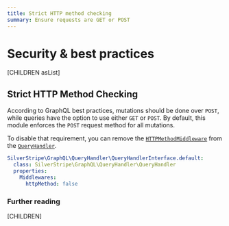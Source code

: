 ```yaml
---
title: Strict HTTP method checking
summary: Ensure requests are GET or POST
---
```


# Security & best practices

[CHILDREN asList]

## Strict HTTP Method Checking

According to GraphQL best practices, mutations should be done over `POST`, while queries have the option
to use either `GET` or `POST`. By default, this module enforces the `POST` request method for all mutations.

To disable that requirement, you can remove the [`HTTPMethodMiddleware`](api:SilverStripe\GraphQL\Middleware\HTTPMethodMiddleware)
from the [`QueryHandler`](api:SilverStripe\GraphQL\QueryHandler\QueryHandler).

```yaml
SilverStripe\GraphQL\QueryHandler\QueryHandlerInterface.default:
  class: SilverStripe\GraphQL\QueryHandler\QueryHandler
  properties:
    Middlewares:
      httpMethod: false
```

### Further reading

[CHILDREN]
